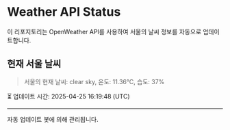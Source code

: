 
# Weather API Status

이 리포지토리는 OpenWeather API를 사용하여 서울의 날씨 정보를 자동으로 업데이트합니다.

## 현재 서울 날씨
> 서울의 현재 날씨: clear sky, 온도: 11.36°C, 습도: 37%

⏳ 업데이트 시간: 2025-04-25 16:19:48 (UTC)

---
자동 업데이트 봇에 의해 관리됩니다.
